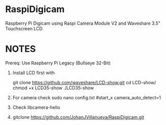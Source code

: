# RaspiDigicam

Raspberry Pi Digicam using Raspi Camera Module V2 and Waveshare 3.5" Touchscreen LCD

# NOTES

Prereq: Use Raspberry Pi Legacy (Bullseye 32-Bit)

1. Install LCD first with

   git clone https://github.com/waveshare/LCD-show.git
   cd LCD-show/
   chmod +x LCD35-show
   ./LCD35-show

2. For camera
   check sudo nano config.txt
   #start_x
   camera_auto_detect=1

3. Check libcamera-hello

4. gitclone https://github.com/JohanJVillanueva/RaspiDigicam.git
